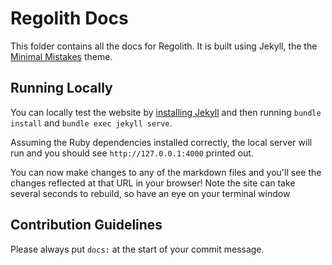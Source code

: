 # Regolith Docs

This folder contains all the docs for Regolith. It is built using Jekyll, the the [Minimal Mistakes](https://mmistakes.github.io/minimal-mistakes/) theme.

## Running Locally
You can locally test the website by [installing Jekyll](https://jekyllrb.com/docs/installation/#guides) and then running  `bundle install` and `bundle exec jekyll serve`.

Assuming the Ruby dependencies installed correctly, the local server will run and you should see `http://127.0.0.1:4000`
printed out.

You can now make changes to any of the markdown files and you'll see the changes reflected at that URL in your browser! Note the site can take several seconds to rebuild, so have an eye on your terminal window

## Contribution Guidelines

Please always put `docs:` at the start of your commit message.